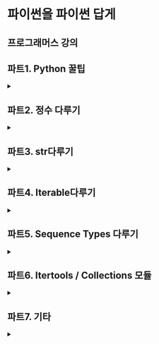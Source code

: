 # 파이썬을 파이썬 답게
## 프로그래머스 강의


## 파트1. Python 꿀팁

<details>
<summary></summary>

```python
def solution(mylist):
    answer = []
    for i in mylist:
        answer.append(len(i))
    return answer
```

```python
def solution(mylist):
    return list(map(len, mylist))
```

</details>


## 파트2. 정수 다루기

<details>
<summary></summary>

### 몫과 나머지

```python
a = 7
b = 7
print(a//b, a%b)
```

```python
a = 7
b = 5
print(divmod(a, b))
```

```python
print(divmod(7, 4))
# (1, 3)
print(*divmod(7, 4))
# 1, 3
```

### 정수 다루기

```python
num = '3212'
base = 5

answer = 0
for idx, number in enumerate(num[::-1]):
    answer += int(number) * (base ** idx)
```

```python
num = '3212'
base = 5
answer = int(num, base)
```

</details>


## 파트3. str다루기

<details>
<summary></summary>


### 문자열 정렬하기

```python
### 우측 정렬 예
s = '가나다라'
n = 7

answer = ''
for i in range(n-len(s)): # 문자열의 앞을 빈 문자열로 채우는 for 문
    answer += ' '
answer += s

```

```python
s = '가나다라'
n = 7

s.ljust(n) # 좌측 정렬
s.center(n) # 가운데 정렬
s.rjust(n) # 우측 정렬
```


### 알파벳 출력하기 - string 모듈

```python
answer = 'abcdefghijk (편의상 생략)'
```

```python
import string 

string.ascii_lowercase # 소문자 abcdefghijklmnopqrstuvwxyz
string.ascii_uppercase # 대문자 ABCDEFGHIJKLMNOPQRSTUVWXYZ
string.ascii_letters # 대소문자 모두 abcdefghijklmnopqrstuvwxyzABCDEFGHIJKLMNOPQRSTUVWXYZ
string.digits # 숫자 0123456789
```

</details>


## 파트4. Iterable다루기

<details>
<summary></summary>

### 원본을 유지한채, 정렬된 리스트 구하기 - sorted

```python
list1 = [3, 2, 5, 1]
list2 = [i for i in list1] # 또는 copy.deepcopy를 사용
list2.sort()
```

```python
list1 = [3, 2, 5, 1]
list2 = sorted(list1)
```


### 2차원 리스트 뒤집기 - zip

```python
mylist = [[1, 2, 3], [4, 5, 6], [7, 8, 9]]
new_list = [[], [], []]

for i in range(len(mylist)):
    for j in range(len(mylist[i])):
        new_list[i].append(mylist[j][i])
```

```python
mylist = [[1, 2, 3], [4, 5, 6], [7, 8, 9]]
new_list = list(map(list, zip(*mylist)))
```

### i번째 원소와 i+1번째 원소 - zip

```python
def solution(mylist):
    answer = []
    for i in range(len(mylist)-1):
        answer.append(abs(mylist[i] - mylist[i+1]))
    return answer
```

```python
def solution(mylist):
    answer = []
    for number1, number2 in zip(mylist, mylist[1:]):
        answer.append(abs(number1 - number2))
    return answer
```

### 모든 멤버의 type 변환하기 - amp

```python
list1 = ['1', '100', '33']
list2 = []
for value in list1:
    list2.append(int(value))
```

```python
list1 = ['1', '100', '33']
list2 = list(map(int, list1))
```

</details>

## 파트5. Sequence Types 다루기

<details>
<summary></summary>

### sequence 멤버를 하나로 이어붙이기 - join

```python
my_list = ['1', '100', '33']
answer = ''
for value in my_list:
    answer += value
```

```python
my_list = ['1', '100', '33']
answer = ''.join(my_list)
```

### 삼각형 별찍기 - sequence type의 * 연산

```python
answer = ''
n = 어쩌고
for _ in range(n):
    answer += 'abc'
```

```python
n = 어쩌고
answer = 'abc' * n
```

```python
n = 어쩌고
answer= [123, 456] * n
```

</details>

## 파트6. Itertools / Collections 모듈 

<details>
<summary></summary>

### 곱집합(Cartesian product) 구하기 - product

```python
import itertools

iterable1 = 'ABCD'
iterable2 = 'xy'
iterable3 = '1234'
print(list(itertools.product(iterable1, iterable2, iterable3)))
```

### 2차원 리스트를 1차원 리스트로 만들기 - from_iterable

```python
my_list = [[1, 2], [3, 4], [5, 6]]
answer = []
for element in my_list:
    answer += element
```

```python
my_list = [[1, 2], [3, 4], [5, 6]]

# 방법 1 - sum 함수
answer = sum(my_list, [])

# 방법 2 - itertools.chain
import itertools
list(itertools.chain.from_iterable(my_list))

# 방법 3 - itertools와 unpacking
import itertools
list(itertools.chain(*my_list))

# 방법 4 - list comprehension 이용
[element for array in my_list for element in array]

# 방법 5 - reduce 함수 이용 1
from functools import reduce
list(reduce(lambda x, y: x+y, my_list))

# 방법 6 - reduce 함수 이용 2
from functools import reduce
import operator
list(reduce(operator.add, my_list))

# 방법 7 - numpy 라이브러리의 flatten 이용
import numpy as np
np.array(my_list).flatten().tolist()
```

### 순열과 조합 - combinations, permutations

```python
import itertools

pool = ['A', 'B', 'C']
print(list(map(''.join, itertools.permutations(pool)))) # 3개의 원소로 순열 만들기
print(list(map(''.join, itertools.permutations(pool, 2)))) # 2개의 원소로 순열 만들기
```

### 가장 많이 등장하는 알파벳 찾기 - Counter

```python
my_list = [1, 2, 3, 4, 5, 6, 7, 8, 7, 9, 1, 2, 3, 3, 5, 2, 6, 8, 9, 0, 1, 1, 4, 7, 0]
answer = {}
for number in my_list:
    try:
        answer[number] += 1
    except KeyError:
        answer[number] = 1

print(answer[1]) # = 4
print(answer[3])  # = 3
print(answer[100])  # =  raise KeyError
```

```python
import collections
my_list = [1, 2, 3, 4, 5, 6, 7, 8, 7, 9, 1, 2, 3, 3, 5, 2, 6, 8, 9, 0, 1, 1, 4, 7, 0]
answer = collections.Counter(my_list)

print(answer[1]) # = 4
print(answer[3])  # = 3
print(answer[100]) # = 0
```

</details>

## 파트7. 기타 

<details>
<summary></summary>

### for 문과 if문을 한번에 - List comprehension의 if 문

```python
mylist = [3, 2, 6, 7]
answer = []
for number in mylist:
    if number % 2 == 0:
        answer.append(number**2) # 들여쓰기를 두 번 함
```

```python
mylist = [3, 2, 6, 7]
answer = [number**2 for number in mylist if number % 2 == 0]
```

### flag 대신 for-else 사용하기

```python
    numbers = [int(input()) for _ in range(5)]
    multiplied = 1
    for number in numbers:
        multiplied *= number
        if math.sqrt(multiplied) == int(math.sqrt(multiplied)):
            print('found')
            break
    else:
        print('not found')
```

### 두 변수의 값 바꾸기 - swap

```python
a = 3
b = 'abc'

a, b = b, a # 참 쉽죠?
```

</details>